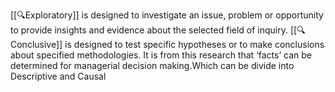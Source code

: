 [[🔍Exploratory]] is designed to investigate an issue, problem or opportunity to provide insights and evidence about the selected field of inquiry.
[[🔍Conclusive]] is designed to test specific hypotheses or to make conclusions about specified methodologies. It is from this research that ‘facts’ can be determined for managerial decision making.Which can be divide into Descriptive and Causal


